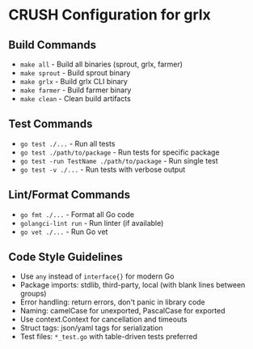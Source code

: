 # CRUSH Configuration for grlx

## Build Commands
- `make all` - Build all binaries (sprout, grlx, farmer)
- `make sprout` - Build sprout binary
- `make grlx` - Build grlx CLI binary  
- `make farmer` - Build farmer binary
- `make clean` - Clean build artifacts

## Test Commands
- `go test ./...` - Run all tests
- `go test ./path/to/package` - Run tests for specific package
- `go test -run TestName ./path/to/package` - Run single test
- `go test -v ./...` - Run tests with verbose output

## Lint/Format Commands
- `go fmt ./...` - Format all Go code
- `golangci-lint run` - Run linter (if available)
- `go vet ./...` - Run Go vet

## Code Style Guidelines
- Use `any` instead of `interface{}` for modern Go
- Package imports: stdlib, third-party, local (with blank lines between groups)
- Error handling: return errors, don't panic in library code
- Naming: camelCase for unexported, PascalCase for exported
- Use context.Context for cancellation and timeouts
- Struct tags: json/yaml tags for serialization
- Test files: `*_test.go` with table-driven tests preferred